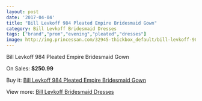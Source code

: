 ```yaml
---
layout: post
date: '2017-04-04'
title: "Bill Levkoff 984 Pleated Empire Bridesmaid Gown"
category: Bill Levkoff Bridesmaid Dresses
tags: ["brand","prom","evening","pleated","dresses"]
image: http://img.princessan.com/32945-thickbox_default/bill-levkoff-984-pleated-empire-bridesmaid-gown.jpg
---
```

Bill Levkoff 984 Pleated Empire Bridesmaid Gown

On Sales: **$250.99**
<a href="https://www.princessan.com/en/15206-bill-levkoff-984-pleated-empire-bridesmaid-gown.html"><amp-img layout="responsive" width="600" height="600" src="//img.princessan.com/32945-thickbox_default/bill-levkoff-984-pleated-empire-bridesmaid-gown.jpg" alt="Bill Levkoff 984 Pleated Empire Bridesmaid Gown 0" /></a>

Buy it: [Bill Levkoff 984 Pleated Empire Bridesmaid Gown](https://www.princessan.com/en/15206-bill-levkoff-984-pleated-empire-bridesmaid-gown.html "Bill Levkoff 984 Pleated Empire Bridesmaid Gown")

View more: [Bill Levkoff Bridesmaid Dresses](https://www.princessan.com/en/110- "Bill Levkoff Bridesmaid Dresses")